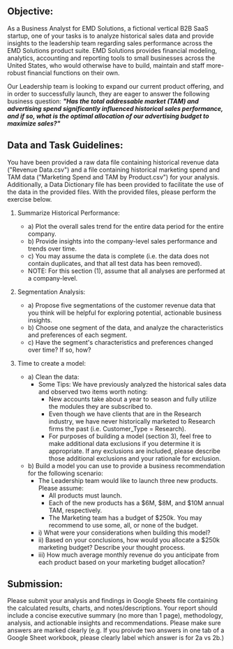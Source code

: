 ## Objective:

As a Business Analyst for EMD Solutions, a fictional vertical B2B SaaS startup, one of your tasks is to analyze historical sales data and provide insights to the leadership team regarding sales performance across the EMD Solutions product suite. EMD Solutions provides financial modeling, analytics, accounting and reporting tools to small businesses across the United States, who would otherwise have to build, maintain and staff more-robust financial functions on their own.

Our Leadership team is looking to expand our current product offering, and in order to successfully launch, they are eager to answer the following business question: ***"Has the total addressable market (TAM) and advertising spend significantly influenced historical sales performance, and if so, what is the optimal allocation of our advertising budget to maximize sales?"***

## Data and Task Guidelines:

You have been provided a raw data file containing historical revenue data ("Revenue Data.csv") and a file containing historical marketing spend and TAM data ("Marketing Spend and TAM by Product.csv") for your analysis. Additionally, a Data Dictionary file has been provided to facilitate the use of the data in the provided files. With the provided files, please perform the exercise below. 

1. Summarize Historical Performance:
   
   - a) Plot the overall sales trend for the entire data period for the entire company.
   - b) Provide insights into the company-level sales performance and trends over time.
   - c) You may assume the data is complete (i.e. the data does not contain duplicates, and that all test data has been removed).
   - NOTE: For this section (1), assume that all analyses are performed at a company-level.


2. Segmentation Analysis:
   
      - a) Propose five segmentations of the customer revenue data that you think will be helpful for exploring potential, actionable business insights.
      - b) Choose one segment of the data, and analyze the characteristics and preferences of each segment.
      - c) Have the segment's characteristics and preferences changed over time? If so, how?
    

3. Time to create a model:
   
    - a) Clean the data:
       * Some Tips: We have previously analyzed the historical sales data and observed two items worth noting:
           * New accounts take about a year to season and fully utilize the modules they are subscribed to.
           * Even though we have clients that are in the Research industry, we have never historically marketed to Research firms the past (i.e. Customer_Type = Research).
           * For purposes of building a model (section 3), feel free to make additional data exclusions if you determine it is appropriate. If any exclusions are included, please describe those additional exclusions and your rationale for exclusion.
    - b) Build a model you can use to provide a business recommendation for the following scenario:
       * The Leadership team would like to launch three new products. Please assume:
         * All products must launch.
         * Each of the new products has a $6M, $8M, and $10M annual TAM, respectively.
         * The Marketing team has a budget of $250k. You may recommend to use some, all, or none of the budget.
       - i) What were your considerations when building this model?
       - ii) Based on your conclusions, how would you allocate a $250k marketing budget? Describe your thought process.
       - iii) How much average monthly revenue do you anticipate from each product based on your marketing budget allocation?
         

## Submission:

Please submit your analysis and findings in Google Sheets file containing the calculated results, charts, and notes/descriptions. Your report should include a concise executive summary (no more than 1 page), methodology, analysis, and actionable insights and recommendations. Please make sure answers are marked clearly (e.g. If you proivde two answers in one tab of a Google Sheet workbook, please clearly label which answer is for 2a vs 2b.)


